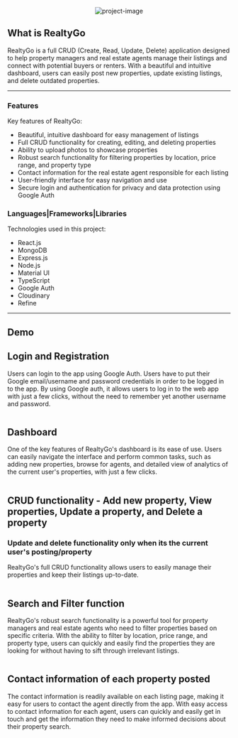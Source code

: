 <p align="center"><img src=https://i.imgur.com/LgxIS4d.png" alt="project-image"></p>

<h2>What is RealtyGo</h2>
<p>RealtyGo is a full CRUD (Create, Read, Update, Delete) application designed to help property managers and real estate agents manage their listings and connect with potential buyers or renters. With a beautiful and intuitive dashboard, users can easily post new properties, update existing listings, and delete outdated properties.</p>

<hr/>

<h3>Features</h3>

Key features of RealtyGo:

* Beautiful, intuitive dashboard for easy management of listings
* Full CRUD functionality for creating, editing, and deleting properties
* Ability to upload photos to showcase properties
* Robust search functionality for filtering properties by location, price range, and property type
* Contact information for the real estate agent responsible for each listing
* User-friendly interface for easy navigation and use
* Secure login and authentication for privacy and data protection using Google Auth

<h3>Languages|Frameworks|Libraries</h3>

Technologies used in this project:

* React.js
* MongoDB
* Express.js
* Node.js
* Material UI
* TypeScript
* Google Auth
* Cloudinary
* Refine

<hr/>

<h2>Demo</h2>

<h2>Login and Registration</h2>
<p>Users can login to the app using Google Auth. Users have to put their Google email/username and password credentials in order to be logged in to the app. By using Google auth, it allows users to log in to the web app with just a few clicks, without the need to remember yet another username and password.</p>
<img src="" alt="">
  
<h2>Dashboard</h2>
  <p>One of the key features of RealtyGo's dashboard is its ease of use. Users can easily navigate the interface and perform common tasks, such as adding new properties, browse for agents, and detailed view of analytics of the current user's properties, with just a few clicks.</p>
  <img src="" alt="">

<h2>CRUD functionality - Add new property, View properties, Update a property, and Delete a property</h2>
<h3>Update and delete functionality only when its the current user's posting/property</h3>
<p>RealtyGo's full CRUD functionality allows users to easily manage their properties and keep their listings up-to-date.</p>
<img src="" alt="">

<h2>Search and Filter function</h2>
<p>RealtyGo's robust search functionality is a powerful tool for property managers and real estate agents who need to filter properties based on specific criteria. With the ability to filter by location, price range, and property type, users can quickly and easily find the properties they are looking for without having to sift through irrelevant listings.</p>
  <blockquote class="imgur-embed-pub" lang="en" data-id="a/bgF9Efc" data-context="false" ><a href="//imgur.com/a/bgF9Efc"></a></blockquote><script async src="//s.imgur.com/min/embed.js" charset="utf-8"></script>
<img src="" alt="">

<h2>Contact information of each property posted</h2>
<p>The contact information is readily available on each listing page, making it easy for users to contact the agent directly from the app. With easy access to contact information for each agent, users can quickly and easily get in touch and get the information they need to make informed decisions about their property search.</p>
